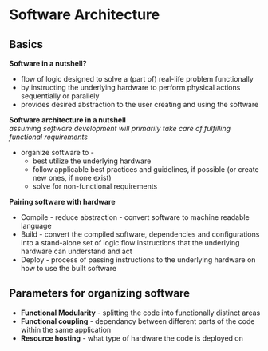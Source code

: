 # Software Architecture  
## Basics  
**Software in a nutshell?**  
* flow of logic designed to solve a (part of) real-life problem functionally  
* by instructing the underlying hardware to perform physical actions sequentially or parallely  
* provides desired abstraction to the user creating and using the software  

**Software architecture in a nutshell**  
*assuming software development will primarily take care of fulfilling functional requirements*  
* organize software to -  
  * best utilize the underlying hardware  
  * follow applicable best practices and guidelines, if possible (or create new ones, if none exist)  
  * solve for non-functional requirements  

**Pairing software with hardware**  
* Compile - reduce abstraction - convert software to machine readable language  
* Build - convert the compiled software, dependencies and configurations into a stand-alone set of logic flow instructions that the underlying hardware can understand and act  
* Deploy - process of passing instructions to the underlying hardware on how to use the built software  

## Parameters for organizing software  
* **Functional Modularity** - splitting the code into functionally distinct areas  
* **Functional coupling** - dependancy between different parts of the code within the same application  
* **Resource hosting** - what type of hardware the code is deployed on  

